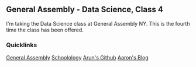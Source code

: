 General Assembly - Data Science, Class 4
----------
I'm taking the Data Science class at General Assembly NY. 
This is the fourth time the class has been offered.

### Quicklinks
[General Assembly](https://generalassemb.ly/)
[Schoolology](http://www.schoology.com/home)
[Arun's Github](https://github.com/arahuja/GADS4)
[Aaron's Blog](http://planspace.org/)
